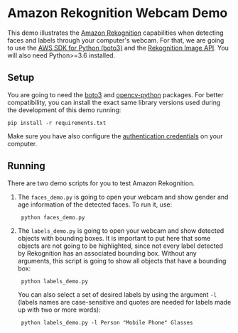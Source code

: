 Amazon Rekognition Webcam Demo
==============================

This demo illustrates the [Amazon Rekognition][1] capabilities when detecting faces and labels through your computer's webcam. For that, we are going to use the [AWS SDK for Python (boto3)][2] and the [Rekognition Image API][3]. You will also need Python>=3.6 installed.


## Setup

You are going to need the [boto3][4] and [opencv-python][5] packages. For better compatibility, you can install the exact same library versions used during the development of this demo running:

    pip install -r requirements.txt

Make sure you have also configure the [authentication credentials][6] on your computer.

## Running

There are two demo scripts for you to test Amazon Rekognition.

1. The `faces_demo.py` is going to open your webcam and show gender and age information of the detected faces. To run it, use:

        python faces_demo.py

2. The `labels_demo.py` is going to open your webcam and show detected objects with bounding boxes. It is important to put here that some objects are not going to be highlighted, since not every label detected by Rekognition has an associated bounding box. Without any arguments, this script is going to show all objects that have a bounding box:

        python labels_demo.py

    You can also select a set of desired labels by using the argument `-l` (labels names are case-sensitive and quotes are needed for labels made up with two or more words):

        python labels_demo.py -l Person "Mobile Phone" Glasses


[1]: https://aws.amazon.com/rekognition/
[2]: https://boto3.amazonaws.com/v1/documentation/api/latest/index.html
[3]: https://docs.aws.amazon.com/rekognition/latest/dg/API_Reference.html
[4]: https://pypi.org/project/boto3/
[5]: https://pypi.org/project/opencv-python/
[6]: https://boto3.amazonaws.com/v1/documentation/api/latest/guide/quickstart.html#configuration
